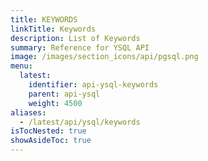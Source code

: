 ```yaml
---
title: KEYWORDS
linkTitle: Keywords
description: List of Keywords
summary: Reference for YSQL API
image: /images/section_icons/api/pgsql.png
menu:
  latest:
    identifier: api-ysql-keywords
    parent: api-ysql
    weight: 4500
aliases:
  - /latest/api/ysql/keywords
isTocNested: true
showAsideToc: true
---
```

